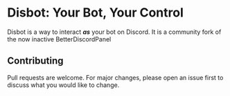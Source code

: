 # Disbot: Your Bot, Your Control

Disbot is a way to interact ***as*** your bot on Discord. It is a community fork of the now inactive BetterDiscordPanel 

## Contributing

Pull requests are welcome. For major changes, please open an issue first
to discuss what you would like to change.
